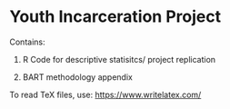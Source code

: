 Youth Incarceration Project 
===========================

Contains: 

1) R Code for descriptive statisitcs/ project replication 

2) BART methodology appendix

To read TeX files, use: https://www.writelatex.com/
